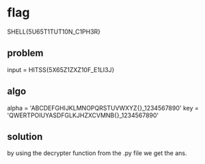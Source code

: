 # flag 
SHELL{5U65T1TUT10N_C1PH3R}

## problem

input = HITSS{5X65Z1ZXZ10F_E1LI3J}

## algo
alpha = 'ABCDEFGHIJKLMNOPQRSTUVWXYZ{}_1234567890'
key   = 'QWERTPOIUYASDFGLKJHZXCVMNB{}_1234567890'

## solution
by using the decrypter function from the .py file we get the ans.
